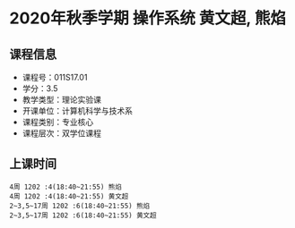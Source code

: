 # 2020年秋季学期 操作系统 黄文超, 熊焰






## 课程信息

- 课程号：011S17.01
- 学分：3.5
- 教学类型：理论实验课
- 开课单位：计算机科学与技术系
- 课程类别：专业核心
- 课程层次：双学位课程

## 上课时间

```
4周 1202 :4(18:40~21:55) 熊焰
4周 1202 :4(18:40~21:55) 黄文超
2~3,5~17周 1202 :6(18:40~21:55) 熊焰
2~3,5~17周 1202 :6(18:40~21:55) 黄文超
```

